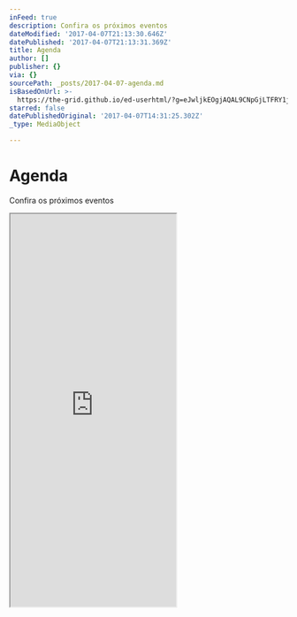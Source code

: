 ```yaml
---
inFeed: true
description: Confira os próximos eventos
dateModified: '2017-04-07T21:13:30.646Z'
datePublished: '2017-04-07T21:13:31.369Z'
title: Agenda
author: []
publisher: {}
via: {}
sourcePath: _posts/2017-04-07-agenda.md
isBasedOnUrl: >-
  https://the-grid.github.io/ed-userhtml/?g=eJwljkEOgjAQAL9CNpGjLTFRY1j8gEc_UOlCN20ptivo7zV4m7lMpuUhm0hVyT2CE5nLRSkhE1_zvk9R-cLD8eNL837K2Q_LdLguTCuGurCl2UwUsK-LS-udJRDqjW9pTKih2tqPlC1lhJ-vbMUhNFrvoHLEoxOEk9bQteo_0n0Bz9Qxqw
starred: false
datePublishedOriginal: '2017-04-07T14:31:25.302Z'
_type: MediaObject

---
```

# Agenda

Confira os próximos eventos

<iframe src="https://the-grid.github.io/ed-userhtml/?g=eJwljkEOgjAQAL9CNpGjLTFRY1j8gEc_UOlCN20ptivo7zV4m7lMpuUhm0hVyT2CE5nLRSkhE1_zvk9R-cLD8eNL837K2Q_LdLguTCuGurCl2UwUsK-LS-udJRDqjW9pTKih2tqPlC1lhJ-vbMUhNFrvoHLEoxOEk9bQteo_0n0Bz9Qxqw" height="710" style=""></iframe>